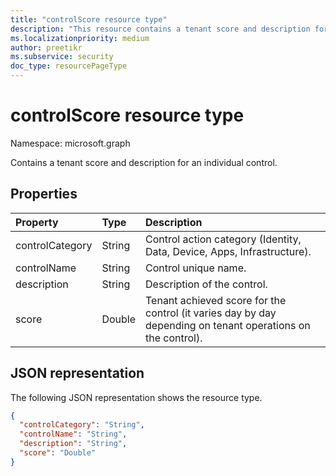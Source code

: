 ```yaml
---
title: "controlScore resource type"
description: "This resource contains a tenant score and description for an individual control."
ms.localizationpriority: medium
author: preetikr
ms.subservice: security
doc_type: resourcePageType
---
```


#  controlScore resource type

Namespace: microsoft.graph

Contains a tenant score and description for an individual control.

## Properties
|Property|Type|Description|
|:---|:---|:---|
|controlCategory|String|Control action category (Identity, Data, Device, Apps, Infrastructure).|
|controlName|String|Control unique name.|
|description|String| Description of the control.|
|score|Double|Tenant achieved score for the control (it varies day by day depending on tenant operations on the control).|

## JSON representation

The following JSON representation shows the resource type.

<!-- {
  "blockType": "resource",
  "optionalProperties": [

  ],
  "@odata.type": "microsoft.graph.controlScore"
}-->

```json
{
  "controlCategory": "String",
  "controlName": "String",
  "description": "String",
  "score": "Double"
}

```


<!-- {
  "type": "#page.annotation",
  "description": "controlScore resource",
  "keywords": "",
  "section": "documentation",
  "tocPath": ""
}-->


